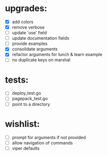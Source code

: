 # upgrades:
- [x] add colors
- [x] remove verbose
- [ ] update 'use' field
- [ ] update documentation fields
- [ ] provide examples
- [x] consolidate arguments
- [x] refactor arguments for lunch & learn example
- [ ] no duplicate keys on marshal

# tests:
- [ ] deploy_test.go
- [ ] pagepack_test.go
- [ ] point to a directory
# wishlist:
- [ ] prompt for arguments if not provided
- [ ] allow navigation of commands
- [ ] viper defaults